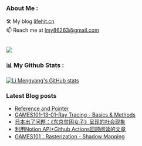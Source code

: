 ### About Me : 

🛠 My blog <a href="https://lifehit.cn/">lifehit.cn</a><br>
📫 Reach me at <a href="mailto:lmy86263@gmail.com">lmy86263@gmail.com</a><br><br>

<p><img src="https://gpvc.arturio.dev/limeya"><p>

### 📊 My Github Stats :
[![Li Mengyang's GitHub stats](https://github-readme-stats.vercel.app/api?username=limeya&show_icons=true&theme=dracula)](https://github.com/limeya/limeya)

### Latest Blog posts
<!-- BLOG-POST-LIST:START -->
- [Reference and Pointer](https://limeya.github.io/2022/09/18/bian-cheng-zhi-dao/reference-he-pointer/)
- [GAMES101-13-01-Ray Tracing - Basics &amp; Methods](https://limeya.github.io/2022/09/18/ji-suan-ji-tu-xing-xue/games/games101-13-01-ray-tracing-basics-methods/)
- [日本出了问题：《东京贫困女子》呈现的社会现象](https://limeya.github.io/2022/07/15/du-shu-gan-wu/ri-ben-chu-liao-wen-ti-dong-jing-pin-kun-nu-zi-cheng-xian-de-she-hui-xian-xiang/)
- [利用Notion API+Github Actions回顾阅读的文章](https://limeya.github.io/2022/05/22/xiao-lu-sheng-huo/li-yong-notion-api-github-actions-hui-gu-yue-du-de-wen-zhang/)
- [GAMES101：Rasterization - Shadow Mapping](https://limeya.github.io/2022/05/06/ji-suan-ji-tu-xing-xue/games/games101-rasterization-shadow-mapping/)
<!-- BLOG-POST-LIST:END -->

